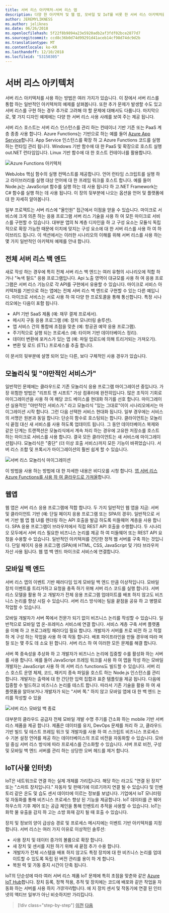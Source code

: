 ```yaml
---
title: 서버 리스 아키텍처-서버 리스 앱
description: 다양 한 아키텍처 및 웹 앱, 모바일 및 IoT를 비롯 한 서버 리스 아키텍처를 지 원하는 앱의 탐색입니다.
author: JEREMYLIKNESS
ms.author: jeliknes
ms.date: 06/26/2018
ms.openlocfilehash: 5f22f8b9894a23e5920adb2af3fdf02bce2877d7
ms.sourcegitcommit: ccd8c36b0d74d99291d41aceb14cf98d74dc9d2b
ms.translationtype: MT
ms.contentlocale: ko-KR
ms.lasthandoff: 12/10/2018
ms.locfileid: "53150305"
---
```

# <a name="serverless-architecture"></a>서버 리스 아키텍처

서버 리스 아키텍처를 사용 하는 방법은 여러 가지가 있습니다. 이 장에서 서버 리스를 통합 하는 일반적인 아키텍처의 예제를 살펴봅니다. 또한 추가 문제가 발생할 수도 있고 서버 리스를 구현 하는 경우 추가로 고려해 야 할 문제에 대해서도 다룹니다. 마지막으로, 몇 가지 디자인 예제에는 다양 한 서버 리스 사용 사례를 보여 주는 제공 됩니다.

서버 리스 호스트는 서버 리스 인스턴스를 관리 하는 컨테이너 기반 기존 또는 PaaS 계층 종종 사용 합니다. Azure Functions는 기반으로 하는 예를 들어 [Azure App Service](https://docs.microsoft.com/azure/app-service/)합니다. App Service 인스턴스를 확장 하 고 Azure Functions 코드를 실행 하는 런타임 관리 됩니다. Windows 기반 함수에 대 한 PaaS 및 확장으로 호스트 실행 out.NET 런타임입니다. Linux 기반 함수에 대 한 호스트 컨테이너를 활용합니다.

![Azure Functions 아키텍처](./media/azure-functions-architecture.png)

WebJobs 핵심 함수의 실행 컨텍스트를 제공합니다. 언어 런타임 스크립트를 실행 하 고 라이브러리를 실행 대상 언어에 대 한 프레임 워크를 호스트 합니다. 예를 들어 Node.js는 JavaScript 함수를 실행 하는 데 사용 됩니다 하 고.NET Framework는 C# 함수를 실행 하는 데 사용 됩니다. 이 장의 뒷부분에 나오는 옵션을 언어 및 플랫폼에 대 한 자세히 알아봅니다.

일부 프로젝트는 서버 리스에 "올인원" 접근에서 이점을 얻을 수 있습니다. 마이크로 서비스에 크게 의존 하는 응용 프로그램 서버 리스 기술을 사용 하 여 모든 마이크로 서비스를 구현할 수 있습니다. 대부분 앱의 N 계층 디자인을 하 고 구성 요소는 모듈식 독립적으로 확장 가능한 때문에 이치에 맞지는 구성 요소에 대 한 서버 리스를 사용 하 여 하이브리드 됩니다. 이 섹션에서는 이러한 시나리오의 이해를 위해 서버 리스를 사용 하는 몇 가지 일반적인 아키텍처 예제를 안내 합니다.

## <a name="full-serverless-back-end"></a>전체 서버 리스 백 엔드

새로 작성 하는 경우에 특히 전체 서버 리스 백 엔드는 여러 유형의 시나리오에 적합 하거나 "녹색 필드" 응용 프로그램입니다. Api 노출 영역이 대규모를 사용 하 여 응용 프로그램은 서버 리스 기능으로 각 API를 구현에서 유용할 수 있습니다. 마이크로 서비스 아키텍처를 기반으로 하는 앱에는 전체 서버 리스 백 엔드로 구현할 수 있는 다른 예입니다. 마이크로 서비스는 서로 사용 하 여 다양 한 프로토콜을 통해 통신합니다. 특정 시나리오에는 다음이 포함 됩니다.

* API 기반 SaaS 제품 (예: 재무 결제 프로세서).
* 메시지 구동 응용 프로그램 (예: 장치 모니터링 솔루션).
* 앱 서비스 간의 통합에 초점을 맞춘 (예: 항공권 예약 응용 프로그램).
* 주기적으로 실행 되는 프로세스 (예: 타이머 기반 데이터베이스 정리).
* 데이터 변환에 포커스가 있는 앱 (예: 파일 업로드에 의해 트리거되는 가져오기).
* 변환 및 로드 (ETL) 프로세스를 추출 합니다.

이 문서의 뒷부분에 설명 되어 있는 다른, 보다 구체적인 사용 경우가 있습니다.

## <a name="monoliths-and-starving-the-beast"></a>모놀리식 및 "야만적인 서비스가"

일반적인 문제에는 클라우드로 기존 모놀리식 응용 프로그램 마이그레이션 중입니다. 가장 위험한 방법은 "리프트 앤 시프트" 가상 컴퓨터에 완전히입니다. 많은 조직이 기회로 마이그레이션을 사용 하 여 해당 코드 베이스를 현대화 하기를 선호 합니다. 마이그레이션 실용적인 "야만적인 서비스가." 라고 모놀리식 "있는 그대로"이이 시나리오에서는 마이그레이션 시작 합니다. 그런 다음 선택한 서비스 현대화 됩니다. 일부 경우에는 서비스의 서명은 원본과 동일 합니다: 단순히 함수로 호스팅되는 합니다. 클라이언트는 모놀리식 끝점 대신 새 서비스를 사용 하도록 업데이트 됩니다. 그 동안 데이터베이스 복제와 같은 단계는 트랜잭션은 모놀리식에서 계속 처리 하는 경우에 고유한 저장소를 호스트 하는 마이크로 서비스를 사용 합니다. 결국 모든 클라이언트는 새 서비스에 마이그레이션됩니다. 모놀리식은 "중단" (더 이상 호출 서비스)까지 모든 기능이 바뀌었습니다. 서버 리스 조합 및 프록시가 마이그레이션의 훨씬 쉽게 할 수 있습니다.

![서버 리스 모놀리식 마이그레이션](./media/serverless-monolith-migration.png)

이 방법을 사용 하는 방법에 대 한 자세한 내용은 비디오를 시청 합니다. [앱 서버 리스 Azure Functions를 사용 하 여 클라우드로 가져올](https://channel9.msdn.com/Events/Connect/2017/E102)합니다.

## <a name="web-apps"></a>웹앱

웹 앱은 서버 리스 응용 프로그램에 적합 합니다. 두 가지 일반적인 웹 앱을 지금: 서버 및 클라이언트 기반 (예: 단일 페이지 응용 프로그램 또는 SPA의 경우). 일반적으로 서버 기반 웹 앱 웹 UI를 렌더링 하는 API 호출을 발급 하도록 미들웨어 계층을 사용 합니다. SPA 응용 프로그램이 브라우저에서 직접 REST API 호출을 수행합니다. 두 시나리오 모두에서 서버 리스 필요한 비즈니스 논리를 제공 하 여 미들웨어 또는 REST API 요청을 수용할 수 있습니다. 일반적인 아키텍처를 간단한 정적 웹 서버를 구축 하는 것입니다. 단일 페이지 응용 프로그램 (SPA)에 HTML, CSS, JavaScript 및 기타 브라우저 자산 사용 됩니다. 웹 앱 백 엔드 마이크로 서비스에 연결합니다.

## <a name="mobile-back-ends"></a>모바일 백 엔드

서버 리스 앱의 이벤트 기반 패러다임 있게 모바일 백 엔드 만큼 이상적입니다. 모바일 장치 이벤트를 트리거하고 요청을 충족 하기 위해 서버 리스 코드를 실행 합니다. 서버 리스 모델을 활용 하 고 개발자가 전체 응용 프로그램 업데이트를 배포 하지 않고도 비즈니스 논리를 향상 시킬 수 있습니다. 서버 리스 방식에는 팀을 끝점을 공유 하 고 병렬로 작업할 수 있습니다.

모바일 개발자가 서버 쪽에서 전문가 되기 없이 비즈니스 논리를 작성할 수 있습니다. 일반적으로 모바일 앱 온-프레미스 서비스에 연결 합니다. 서비스 계층 구축 서버 플랫폼을 이해 하 고 프로그래밍 패러다임 필요 합니다. 개발자가 서버를 프로 비전 하 고 적절 하 게 구성 하는 작업을 사용 하 여 작동 합니다. 배포 파이프라인을 만들 경우에 따라 며칠 또는 몇 주도 데 소요 된 합니다. 서버 리스 하 여 이러한 모든 문제를 해결 합니다.

서버 쪽 종속성을 추상화 하 고 개발자가 비즈니스 논리에 집중할 수를 활성화 하는 서버를 사용 합니다. 예를 들어 JavaScript 프레임 워크를 사용 하 여 앱을 작성 하는 모바일 개발자는 JavaScript 사용 하 여 서버 리스 functions도 빌드할 수 있습니다. 서버 리스 호스트 운영 체제, 코드, 패키지 종속 파일을 호스트 하는 Node.js 인스턴스를 관리 합니다. 개발자는 출력에 대 한 간단한 입력 집합과 표준 템플릿을 제공 됩니다. 다음에 집중할 수 빌드하고 비즈니스 논리를 테스트 합니다. 따라서 기존 기술을 활용 하 여 새 플랫폼을 알아보거나 개발자가 되는 "서버 쪽." 하지 않고 모바일 앱에 대 한 백 엔드 논리를 작성할 수 있을

![서버 리스 모바일 백 종료](./media/serverless-mobile-backend.png)

대부분의 클라우드 공급자 전체 모바일 개발 수명 주기를 간소화 하는 mobile 기반 서버 리스 제품을 제공 합니다. 제품은 데이터를 유지, DevOps 문제를 처리 하 고, 클라우드 기반 빌드 및 테스트 프레임 워크 및 개발자를 사용 하 여 스크립트 비즈니스 프로세스 수 기본 설정 언어를 제공 하는 데이터베이스의 프로 비전을 자동화할 수 있습니다. 모바일 중심 서버 리스 방식에 따라 프로세스를 간소화할 수 있습니다. 서버 프로 비전, 구성 및 모바일 백 엔드 서버를 관리 하는 상당한 오버 헤드를 제거 합니다.

## <a name="internet-of-things-iot"></a>IoT(사물 인터넷)

IoT은 네트워크로 연결 하는 실제 개체를 가리킵니다. 해당 하는 라고도 "연결 된 장치" 또는 "스마트 장치입니다." 자동차 및 판매기에 이르기까지 연결 될 수 있습니다 및 인벤토리 같은 온도 및 습도 센서 데이터에 이르는 정보를 보냅니다. 기업에서 IoT 모니터링 및 자동화를 통해 비즈니스 프로세스 향상 된 기능을 제공합니다. IoT 데이터를 큰 웨어하우스의 기후 제어 또는 공급 체인을 통해 인벤토리 추적을 사용할 수 있습니다. IoT는 화학 물 유출을 감지 하 고는 소방 화재 감지 될 때 호출 수 있습니다.

장치 및 정보의 양이 급상승 경로 및 프로세스 메시지에는 이벤트 기반 아키텍처를 지정합니다. 서버 리스는 여러 가지 이유로 이상적인 솔루션:

* 사용 장치 및 데이터 증가의 볼륨으로 확장 합니다.
* 새 장치 및 센서를 지원 하기 위해 새 끝점 추가 수용 합니다.
* 개발자가 전체 시스템을 배포 하지 않고도 특정 장치에 대 한 비즈니스 논리를 업데이트할 수 있도록 독립 된 버전 관리를 용이 하 게 합니다.
* 복원 력 및 가동 중지 시간이 단축 됩니다.

IoT의 단순성에 따라 여러 서버 리스 제품 IoT 문제에 특히 초점을 맞춘와 같은 [Azure IoT Hub](https://docs.microsoft.com/azure/iot-hub)합니다. 장치 등록, 정책 적용, 추적 및 장치에는 코드에 배포와 같은 작업을 자동화 하는 서버를 사용 하지 *가장자리*합니다. 에 지 장치 센서 및 작동기에 연결 된 인터넷의 액티브 일부가 아닌 비슷하지만 가리킵니다.

>[!div class="step-by-step"]
>[이전](architecture-approaches.md)
>[다음](serverless-architecture-considerations.md)